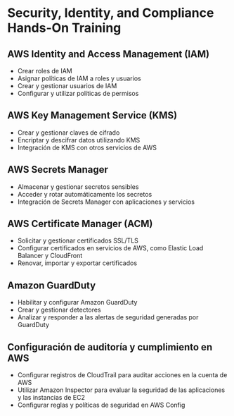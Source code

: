 # Security, Identity, and Compliance Hands-On Training

## AWS Identity and Access Management (IAM)
- Crear roles de IAM
- Asignar políticas de IAM a roles y usuarios
- Crear y gestionar usuarios de IAM
- Configurar y utilizar políticas de permisos

## AWS Key Management Service (KMS)
- Crear y gestionar claves de cifrado
- Encriptar y descifrar datos utilizando KMS
- Integración de KMS con otros servicios de AWS

## AWS Secrets Manager
- Almacenar y gestionar secretos sensibles
- Acceder y rotar automáticamente los secretos
- Integración de Secrets Manager con aplicaciones y servicios

## AWS Certificate Manager (ACM)
- Solicitar y gestionar certificados SSL/TLS
- Configurar certificados en servicios de AWS, como Elastic Load Balancer y CloudFront
- Renovar, importar y exportar certificados

## Amazon GuardDuty
- Habilitar y configurar Amazon GuardDuty
- Crear y gestionar detectores
- Analizar y responder a las alertas de seguridad generadas por GuardDuty

## Configuración de auditoría y cumplimiento en AWS
- Configurar registros de CloudTrail para auditar acciones en la cuenta de AWS
- Utilizar Amazon Inspector para evaluar la seguridad de las aplicaciones y las instancias de EC2
- Configurar reglas y políticas de seguridad en AWS Config
